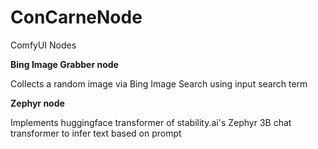 # ConCarneNode
ComfyUI Nodes

**Bing Image Grabber node**

Collects a random image via Bing Image Search using input search term

**Zephyr node**

Implements huggingface transformer of stability.ai's Zephyr 3B chat transformer to infer text based on prompt
